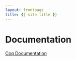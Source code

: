 ```yaml
---
layout: frontpage
title: {{ site.title }}
---
```


# Documentation

[Coq Documentation](resources/apdtcoq/html/index.html)

